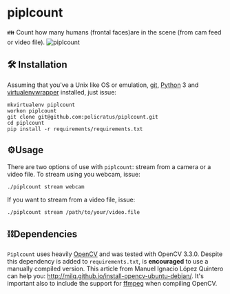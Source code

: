 # piplcount
👪 Count how many humans (frontal faces)are in the scene (from cam feed or video file).
![piplcount](https://github.com/policratus/master/blob/master/sample/piplcount.webp)

## 🛠 Installation
Assuming that you've a Unix like OS or emulation, [git](https://git-scm.com/), [Python](https://www.python.org/) 3 and [virtualenvwrapper](https://virtualenvwrapper.readthedocs.io/en/latest/) installed, just issue:

```
mkvirtualenv piplcount
workon piplcount
git clone git@github.com:policratus/piplcount.git
cd piplcount
pip install -r requirements/requirements.txt
```

## ⚙Usage
There are two options of use with `piplcount`: stream from a camera or a video file. To stream using you webcam, issue:

`./piplcount stream webcam`

If you want to stream from a video file, issue:

`./piplcount stream /path/to/your/video.file`

## ⛓Dependencies
`Piplcount` uses heavily [OpenCV](http://opencv.org/) and was tested with OpenCV 3.3.0. Despite this dependency is added to `requirements.txt`, is **encouraged** to use a manually compiled version. This article from Manuel Ignacio López Quintero can help you: http://milq.github.io/install-opencv-ubuntu-debian/. It's important also to include the support for [ffmpeg](https://www.ffmpeg.org/) when compiling OpenCV.
